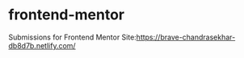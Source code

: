 # frontend-mentor
Submissions for Frontend Mentor
Site:https://brave-chandrasekhar-db8d7b.netlify.com/
